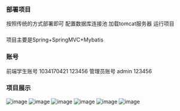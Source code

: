 ### 部署项目
按照传统的方式部署即可
配置数据库连接池
加载tomcat服务器
运行项目

### 
项目主要是Spring+SpringMVC+Mybatis

### 账号
前端学生账号    1034170421    123456
管理员账号   admin  123456


### 项目展示

![image](https://github.com/jingxian99/SSMBookSystem/blob/master/ScreenShots/1.png)
![image](https://github.com/jingxian99/SSMBookSystem/blob/master/ScreenShots/1.png)
![image](https://github.com/jingxian99/SSMBookSystem/blob/master/ScreenShots/2.png)
![image](https://github.com/jingxian99/SSMBookSystem/blob/master/ScreenShots/3.png)
![image](https://github.com/jingxian99/SSMBookSystem/blob/master/ScreenShots/4.png)
![image](https://github.com/jingxian99/SSMBookSystem/blob/master/ScreenShots/5.png)

